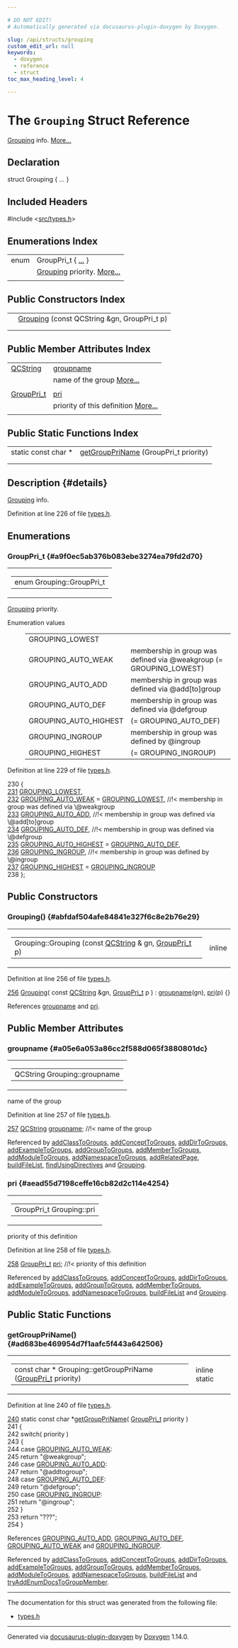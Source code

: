 ```yaml
---

# DO NOT EDIT!
# Automatically generated via docusaurus-plugin-doxygen by Doxygen.

slug: /api/structs/grouping
custom_edit_url: null
keywords:
  - doxygen
  - reference
  - struct
toc_max_heading_level: 4

---
```


<div class="doxyPage">

# The `Grouping` Struct Reference

<a href="/web-doxygen/docs/api/structs/grouping">Grouping</a> info. <a href="#details">More...</a>

## Declaration

<div class="doxyDeclaration">
struct Grouping { ... }
</div>

## Included Headers

<div class="doxyIncludesList">#include &lt;<a href="/web-doxygen/docs/api/files/src/types-h">src/types.h</a>&gt;
</div>

## Enumerations Index

<table class="doxyMembersIndex">

<tr class="doxyMemberIndexItem">
<td class="doxyMemberIndexItemType" align="left" valign="top">enum</td>
<td class="doxyMemberIndexItemName" align="left" valign="top">GroupPri_t { <a href="#a9f0ec5ab376b083ebe3274ea79fd2d70">...</a> }</td>
</tr>
<tr class="doxyMemberIndexDescription">
<td class="doxyMemberIndexDescriptionLeft"></td>
<td class="doxyMemberIndexDescriptionRight">
<a href="/web-doxygen/docs/api/structs/grouping">Grouping</a> priority. <a href="#a9f0ec5ab376b083ebe3274ea79fd2d70">More...</a>
</td>
</tr>
<tr class="doxyMemberIndexSeparator">
<td class="doxyMemberIndexSeparator" colspan="2"></td>
</tr>

</table>

## Public Constructors Index

<table class="doxyMembersIndex">

<tr class="doxyMemberIndexItem">
<td class="doxyMemberIndexItemType" align="left" valign="top"></td>
<td class="doxyMemberIndexItemName" align="left" valign="top"><a href="#abfdaf504afe84841e327f6c8e2b76e29">Grouping</a> (const QCString &amp;gn, GroupPri_t p)</td>
</tr>
<tr class="doxyMemberIndexDescription">
<td class="doxyMemberIndexDescriptionLeft"></td>
<td class="doxyMemberIndexDescriptionRight">
</td>
</tr>
<tr class="doxyMemberIndexSeparator">
<td class="doxyMemberIndexSeparator" colspan="2"></td>
</tr>

</table>

## Public Member Attributes Index

<table class="doxyMembersIndex">

<tr class="doxyMemberIndexItem">
<td class="doxyMemberIndexItemType" align="left" valign="top"><a href="/web-doxygen/docs/api/classes/qcstring">QCString</a></td>
<td class="doxyMemberIndexItemName" align="left" valign="top"><a href="#a05e6a053a86cc2f588d065f3880801dc">groupname</a></td>
</tr>
<tr class="doxyMemberIndexDescription">
<td class="doxyMemberIndexDescriptionLeft"></td>
<td class="doxyMemberIndexDescriptionRight">
name of the group <a href="#a05e6a053a86cc2f588d065f3880801dc">More...</a>
</td>
</tr>
<tr class="doxyMemberIndexSeparator">
<td class="doxyMemberIndexSeparator" colspan="2"></td>
</tr>

<tr class="doxyMemberIndexItem">
<td class="doxyMemberIndexItemType" align="left" valign="top"><a href="#a9f0ec5ab376b083ebe3274ea79fd2d70">GroupPri_t</a></td>
<td class="doxyMemberIndexItemName" align="left" valign="top"><a href="#aead55d7198ceffe16cb82d2c114e4254">pri</a></td>
</tr>
<tr class="doxyMemberIndexDescription">
<td class="doxyMemberIndexDescriptionLeft"></td>
<td class="doxyMemberIndexDescriptionRight">
priority of this definition <a href="#aead55d7198ceffe16cb82d2c114e4254">More...</a>
</td>
</tr>
<tr class="doxyMemberIndexSeparator">
<td class="doxyMemberIndexSeparator" colspan="2"></td>
</tr>

</table>

## Public Static Functions Index

<table class="doxyMembersIndex">

<tr class="doxyMemberIndexItem">
<td class="doxyMemberIndexItemType" align="left" valign="top">static const char *</td>
<td class="doxyMemberIndexItemName" align="left" valign="top"><a href="#ad683be469954d7f1aafc5f443a642506">getGroupPriName</a> (GroupPri_t priority)</td>
</tr>
<tr class="doxyMemberIndexDescription">
<td class="doxyMemberIndexDescriptionLeft"></td>
<td class="doxyMemberIndexDescriptionRight">
</td>
</tr>
<tr class="doxyMemberIndexSeparator">
<td class="doxyMemberIndexSeparator" colspan="2"></td>
</tr>

</table>

## Description {#details}

<a href="/web-doxygen/docs/api/structs/grouping">Grouping</a> info.

Definition at line 226 of file <a href="/web-doxygen/docs/api/files/src/types-h">types.h</a>.

<div class="doxySectionDef">

## Enumerations

### GroupPri\_t {#a9f0ec5ab376b083ebe3274ea79fd2d70}

<div class="doxyMemberItem">
<div class="doxyMemberProto">
<table class="doxyMemberLabels">
<tr class="doxyMemberLabels">
<td class="doxyMemberLabelsLeft">
<table class="doxyMemberName">
<tr>
<td class="doxyMemberName">enum Grouping::GroupPri_t </td>
</tr>
</table>
</td>
</tr>
</table>
</div>
<div class="doxyMemberDoc">

<a href="/web-doxygen/docs/api/structs/grouping">Grouping</a> priority.

<dl class="doxyEnumList">
<dt class="doxyEnumTableTitle">Enumeration values</dt>
<dd>
<table class="doxyEnumTable">

<tr class="doxyEnumItem">
<td class="doxyEnumItemName">GROUPING_LOWEST<a id="a9f0ec5ab376b083ebe3274ea79fd2d70a251075fcb0324e4f5f3d7bc8767ca06b"></a></td>
<td class="doxyEnumItemDescription"></td>
</tr>

<tr class="doxyEnumItem">
<td class="doxyEnumItemName">GROUPING_AUTO_WEAK<a id="a9f0ec5ab376b083ebe3274ea79fd2d70aa59227c8fa39faf56ebc4c06e08d4d84"></a></td>
<td class="doxyEnumItemDescription">membership in group was defined via @weakgroup (= GROUPING_LOWEST)</td>
</tr>

<tr class="doxyEnumItem">
<td class="doxyEnumItemName">GROUPING_AUTO_ADD<a id="a9f0ec5ab376b083ebe3274ea79fd2d70a44f89332beea02ebc5d56bcb71a081ba"></a></td>
<td class="doxyEnumItemDescription">membership in group was defined via @add[to]group</td>
</tr>

<tr class="doxyEnumItem">
<td class="doxyEnumItemName">GROUPING_AUTO_DEF<a id="a9f0ec5ab376b083ebe3274ea79fd2d70ab767fc9fe6f874c09362fd1350738f7f"></a></td>
<td class="doxyEnumItemDescription">membership in group was defined via @defgroup</td>
</tr>

<tr class="doxyEnumItem">
<td class="doxyEnumItemName">GROUPING_AUTO_HIGHEST<a id="a9f0ec5ab376b083ebe3274ea79fd2d70ab0dee71675bf90a137537784427e2956"></a></td>
<td class="doxyEnumItemDescription"> (= GROUPING_AUTO_DEF)</td>
</tr>

<tr class="doxyEnumItem">
<td class="doxyEnumItemName">GROUPING_INGROUP<a id="a9f0ec5ab376b083ebe3274ea79fd2d70a464b2001acf04bed5df29c11a66fb2fb"></a></td>
<td class="doxyEnumItemDescription">membership in group was defined by @ingroup</td>
</tr>

<tr class="doxyEnumItem">
<td class="doxyEnumItemName">GROUPING_HIGHEST<a id="a9f0ec5ab376b083ebe3274ea79fd2d70adca997c0931955d0ff0b9e23d14a9d2a"></a></td>
<td class="doxyEnumItemDescription"> (= GROUPING_INGROUP)</td>
</tr>

</table>
</dd>
</dl>

Definition at line 229 of file <a href="/web-doxygen/docs/api/files/src/types-h">types.h</a>.

<div class="doxyProgramListing">

<div class="doxyCodeLine"><span class="doxyLineNumber">230</span><span class="doxyLineContent"><span class="doxyHighlight">  {</span></span></div>
<div class="doxyCodeLine"><span class="doxyLineNumber"><a href="#a9f0ec5ab376b083ebe3274ea79fd2d70a251075fcb0324e4f5f3d7bc8767ca06b">231</a></span><span class="doxyLineContent"><span class="doxyHighlight">    <a href="#a9f0ec5ab376b083ebe3274ea79fd2d70a251075fcb0324e4f5f3d7bc8767ca06b">GROUPING_LOWEST</a>,</span></span></div>
<div class="doxyCodeLine"><span class="doxyLineNumber"><a href="#a9f0ec5ab376b083ebe3274ea79fd2d70aa59227c8fa39faf56ebc4c06e08d4d84">232</a></span><span class="doxyLineContent"><span class="doxyHighlight">    <a href="#a9f0ec5ab376b083ebe3274ea79fd2d70aa59227c8fa39faf56ebc4c06e08d4d84">GROUPING_AUTO_WEAK</a> = <a href="#a9f0ec5ab376b083ebe3274ea79fd2d70a251075fcb0324e4f5f3d7bc8767ca06b">GROUPING_LOWEST</a>,     </span><span class="doxyHighlightComment">//!&lt; membership in group was defined via \@weakgroup</span></span></div>
<div class="doxyCodeLine"><span class="doxyLineNumber"><a href="#a9f0ec5ab376b083ebe3274ea79fd2d70a44f89332beea02ebc5d56bcb71a081ba">233</a></span><span class="doxyLineContent"><span class="doxyHighlight">    <a href="#a9f0ec5ab376b083ebe3274ea79fd2d70a44f89332beea02ebc5d56bcb71a081ba">GROUPING_AUTO_ADD</a>,     </span><span class="doxyHighlightComment">//!&lt; membership in group was defined via \@add[to]group</span></span></div>
<div class="doxyCodeLine"><span class="doxyLineNumber"><a href="#a9f0ec5ab376b083ebe3274ea79fd2d70ab767fc9fe6f874c09362fd1350738f7f">234</a></span><span class="doxyLineContent"><span class="doxyHighlight">    <a href="#a9f0ec5ab376b083ebe3274ea79fd2d70ab767fc9fe6f874c09362fd1350738f7f">GROUPING_AUTO_DEF</a>,     </span><span class="doxyHighlightComment">//!&lt; membership in group was defined via \@defgroup</span></span></div>
<div class="doxyCodeLine"><span class="doxyLineNumber"><a href="#a9f0ec5ab376b083ebe3274ea79fd2d70ab0dee71675bf90a137537784427e2956">235</a></span><span class="doxyLineContent"><span class="doxyHighlight">    <a href="#a9f0ec5ab376b083ebe3274ea79fd2d70ab0dee71675bf90a137537784427e2956">GROUPING_AUTO_HIGHEST</a> = <a href="#a9f0ec5ab376b083ebe3274ea79fd2d70ab767fc9fe6f874c09362fd1350738f7f">GROUPING_AUTO_DEF</a>,</span></span></div>
<div class="doxyCodeLine"><span class="doxyLineNumber"><a href="#a9f0ec5ab376b083ebe3274ea79fd2d70a464b2001acf04bed5df29c11a66fb2fb">236</a></span><span class="doxyLineContent"><span class="doxyHighlight">    <a href="#a9f0ec5ab376b083ebe3274ea79fd2d70a464b2001acf04bed5df29c11a66fb2fb">GROUPING_INGROUP</a>,      </span><span class="doxyHighlightComment">//!&lt; membership in group was defined by \@ingroup</span></span></div>
<div class="doxyCodeLine"><span class="doxyLineNumber"><a href="#a9f0ec5ab376b083ebe3274ea79fd2d70adca997c0931955d0ff0b9e23d14a9d2a">237</a></span><span class="doxyLineContent"><span class="doxyHighlight">    <a href="#a9f0ec5ab376b083ebe3274ea79fd2d70adca997c0931955d0ff0b9e23d14a9d2a">GROUPING_HIGHEST</a> = <a href="#a9f0ec5ab376b083ebe3274ea79fd2d70a464b2001acf04bed5df29c11a66fb2fb">GROUPING_INGROUP</a></span></span></div>
<div class="doxyCodeLine"><span class="doxyLineNumber">238</span><span class="doxyLineContent"><span class="doxyHighlight">  };</span></span></div>

</div>

</div>
</div>

</div>

<div class="doxySectionDef">

## Public Constructors

### Grouping() {#abfdaf504afe84841e327f6c8e2b76e29}

<div class="doxyMemberItem">
<div class="doxyMemberProto">
<table class="doxyMemberLabels">
<tr class="doxyMemberLabels">
<td class="doxyMemberLabelsLeft">
<table class="doxyMemberName">
<tr>
<td class="doxyMemberName">Grouping::Grouping (const <a href="/web-doxygen/docs/api/classes/qcstring">QCString</a> &amp; gn, <a href="#a9f0ec5ab376b083ebe3274ea79fd2d70">GroupPri_t</a> p)</td>
</tr>
</table>
</td>
<td class="doxyMemberLabelsRight">
<span class="doxyMemberLabels">
<span class="doxyMemberLabel inline">inline</span>
</span>
</td>
</tr>
</table>
</div>
<div class="doxyMemberDoc">



Definition at line 256 of file <a href="/web-doxygen/docs/api/files/src/types-h">types.h</a>.

<div class="doxyProgramListing">

<div class="doxyCodeLine"><span class="doxyLineNumber"><a href="#abfdaf504afe84841e327f6c8e2b76e29">256</a></span><span class="doxyLineContent"><span class="doxyHighlight">  <a href="#abfdaf504afe84841e327f6c8e2b76e29">Grouping</a>( </span><span class="doxyHighlightKeyword">const</span><span class="doxyHighlight"> <a href="/web-doxygen/docs/api/classes/qcstring">QCString</a> &amp;gn, <a href="#a9f0ec5ab376b083ebe3274ea79fd2d70">GroupPri_t</a> p ) : <a href="#a05e6a053a86cc2f588d065f3880801dc">groupname</a>(gn), <a href="#aead55d7198ceffe16cb82d2c114e4254">pri</a>(p) {}</span></span></div>

</div>


References <a href="#a05e6a053a86cc2f588d065f3880801dc">groupname</a> and <a href="#aead55d7198ceffe16cb82d2c114e4254">pri</a>.
</div>
</div>

</div>

<div class="doxySectionDef">

## Public Member Attributes

### groupname {#a05e6a053a86cc2f588d065f3880801dc}

<div class="doxyMemberItem">
<div class="doxyMemberProto">
<table class="doxyMemberLabels">
<tr class="doxyMemberLabels">
<td class="doxyMemberLabelsLeft">
<table class="doxyMemberName">
<tr>
<td class="doxyMemberName">QCString Grouping::groupname</td>
</tr>
</table>
</td>
</tr>
</table>
</div>
<div class="doxyMemberDoc">

name of the group

Definition at line 257 of file <a href="/web-doxygen/docs/api/files/src/types-h">types.h</a>.

<div class="doxyProgramListing">

<div class="doxyCodeLine"><span class="doxyLineNumber"><a href="#a05e6a053a86cc2f588d065f3880801dc">257</a></span><span class="doxyLineContent"><span class="doxyHighlight">  <a href="/web-doxygen/docs/api/classes/qcstring">QCString</a> <a href="#a05e6a053a86cc2f588d065f3880801dc">groupname</a>;   </span><span class="doxyHighlightComment">//!&lt; name of the group</span></span></div>

</div>


Referenced by <a href="/web-doxygen/docs/api/files/src/groupdef-cpp/#a133ed5d7ef56cd0de5d89dcfead564e7">addClassToGroups</a>, <a href="/web-doxygen/docs/api/files/src/groupdef-cpp/#a9ed7b5fc926a79337a09aa8ecef0e41d">addConceptToGroups</a>, <a href="/web-doxygen/docs/api/files/src/groupdef-cpp/#a378ec2ef3e841a44602739461386c1f9">addDirToGroups</a>, <a href="/web-doxygen/docs/api/files/src/groupdef-cpp/#af777f735af0317cec08f59bd101c0825">addExampleToGroups</a>, <a href="/web-doxygen/docs/api/files/src/groupdef-cpp/#a0b501f4e23a2e8465946abfdfe294c4c">addGroupToGroups</a>, <a href="/web-doxygen/docs/api/files/src/groupdef-cpp/#affd271e102af38c14812ccc21a86401c">addMemberToGroups</a>, <a href="/web-doxygen/docs/api/files/src/groupdef-cpp/#a623caa8256bca5d7b0f640cd8182bcc6">addModuleToGroups</a>, <a href="/web-doxygen/docs/api/files/src/groupdef-cpp/#a035458fc750e2a32abad901b719f8392">addNamespaceToGroups</a>, <a href="/web-doxygen/docs/api/files/src/doxygen-cpp/#a118dacc3a4f140d0321d4fb170c8e8f6">addRelatedPage</a>, <a href="/web-doxygen/docs/api/files/src/doxygen-cpp/#ad31622c7a3471af7d6bb17cc8fb29579">buildFileList</a>, <a href="/web-doxygen/docs/api/files/src/doxygen-cpp/#a9e88b70863796306c5f0070d263ab4c8">findUsingDirectives</a> and <a href="#abfdaf504afe84841e327f6c8e2b76e29">Grouping</a>.
</div>
</div>

### pri {#aead55d7198ceffe16cb82d2c114e4254}

<div class="doxyMemberItem">
<div class="doxyMemberProto">
<table class="doxyMemberLabels">
<tr class="doxyMemberLabels">
<td class="doxyMemberLabelsLeft">
<table class="doxyMemberName">
<tr>
<td class="doxyMemberName">GroupPri_t Grouping::pri</td>
</tr>
</table>
</td>
</tr>
</table>
</div>
<div class="doxyMemberDoc">

priority of this definition

Definition at line 258 of file <a href="/web-doxygen/docs/api/files/src/types-h">types.h</a>.

<div class="doxyProgramListing">

<div class="doxyCodeLine"><span class="doxyLineNumber"><a href="#aead55d7198ceffe16cb82d2c114e4254">258</a></span><span class="doxyLineContent"><span class="doxyHighlight">  <a href="#a9f0ec5ab376b083ebe3274ea79fd2d70">GroupPri_t</a> <a href="#aead55d7198ceffe16cb82d2c114e4254">pri</a>;       </span><span class="doxyHighlightComment">//!&lt; priority of this definition</span></span></div>

</div>


Referenced by <a href="/web-doxygen/docs/api/files/src/groupdef-cpp/#a133ed5d7ef56cd0de5d89dcfead564e7">addClassToGroups</a>, <a href="/web-doxygen/docs/api/files/src/groupdef-cpp/#a9ed7b5fc926a79337a09aa8ecef0e41d">addConceptToGroups</a>, <a href="/web-doxygen/docs/api/files/src/groupdef-cpp/#a378ec2ef3e841a44602739461386c1f9">addDirToGroups</a>, <a href="/web-doxygen/docs/api/files/src/groupdef-cpp/#af777f735af0317cec08f59bd101c0825">addExampleToGroups</a>, <a href="/web-doxygen/docs/api/files/src/groupdef-cpp/#a0b501f4e23a2e8465946abfdfe294c4c">addGroupToGroups</a>, <a href="/web-doxygen/docs/api/files/src/groupdef-cpp/#affd271e102af38c14812ccc21a86401c">addMemberToGroups</a>, <a href="/web-doxygen/docs/api/files/src/groupdef-cpp/#a623caa8256bca5d7b0f640cd8182bcc6">addModuleToGroups</a>, <a href="/web-doxygen/docs/api/files/src/groupdef-cpp/#a035458fc750e2a32abad901b719f8392">addNamespaceToGroups</a>, <a href="/web-doxygen/docs/api/files/src/doxygen-cpp/#ad31622c7a3471af7d6bb17cc8fb29579">buildFileList</a> and <a href="#abfdaf504afe84841e327f6c8e2b76e29">Grouping</a>.
</div>
</div>

</div>

<div class="doxySectionDef">

## Public Static Functions

### getGroupPriName() {#ad683be469954d7f1aafc5f443a642506}

<div class="doxyMemberItem">
<div class="doxyMemberProto">
<table class="doxyMemberLabels">
<tr class="doxyMemberLabels">
<td class="doxyMemberLabelsLeft">
<table class="doxyMemberName">
<tr>
<td class="doxyMemberName">const char * Grouping::getGroupPriName (<a href="#a9f0ec5ab376b083ebe3274ea79fd2d70">GroupPri_t</a> priority)</td>
</tr>
</table>
</td>
<td class="doxyMemberLabelsRight">
<span class="doxyMemberLabels">
<span class="doxyMemberLabel inline">inline</span>
<span class="doxyMemberLabel static">static</span>
</span>
</td>
</tr>
</table>
</div>
<div class="doxyMemberDoc">



Definition at line 240 of file <a href="/web-doxygen/docs/api/files/src/types-h">types.h</a>.

<div class="doxyProgramListing">

<div class="doxyCodeLine"><span class="doxyLineNumber"><a href="#ad683be469954d7f1aafc5f443a642506">240</a></span><span class="doxyLineContent"><span class="doxyHighlight">  </span><span class="doxyHighlightKeyword">static</span><span class="doxyHighlight"> </span><span class="doxyHighlightKeyword">const</span><span class="doxyHighlight"> </span><span class="doxyHighlightKeywordType">char</span><span class="doxyHighlight"> *<a href="#ad683be469954d7f1aafc5f443a642506">getGroupPriName</a>( <a href="#a9f0ec5ab376b083ebe3274ea79fd2d70">GroupPri_t</a> priority )</span></span></div>
<div class="doxyCodeLine"><span class="doxyLineNumber">241</span><span class="doxyLineContent"><span class="doxyHighlight">  {</span></span></div>
<div class="doxyCodeLine"><span class="doxyLineNumber">242</span><span class="doxyLineContent"><span class="doxyHighlight">    </span><span class="doxyHighlightKeywordFlow">switch</span><span class="doxyHighlight">( priority )</span></span></div>
<div class="doxyCodeLine"><span class="doxyLineNumber">243</span><span class="doxyLineContent"><span class="doxyHighlight">    {</span></span></div>
<div class="doxyCodeLine"><span class="doxyLineNumber">244</span><span class="doxyLineContent"><span class="doxyHighlight">      </span><span class="doxyHighlightKeywordFlow">case</span><span class="doxyHighlight"> <a href="#a9f0ec5ab376b083ebe3274ea79fd2d70aa59227c8fa39faf56ebc4c06e08d4d84">GROUPING_AUTO_WEAK</a>:</span></span></div>
<div class="doxyCodeLine"><span class="doxyLineNumber">245</span><span class="doxyLineContent"><span class="doxyHighlight">        </span><span class="doxyHighlightKeywordFlow">return</span><span class="doxyHighlight"> </span><span class="doxyHighlightStringLiteral">"@weakgroup"</span><span class="doxyHighlight">;</span></span></div>
<div class="doxyCodeLine"><span class="doxyLineNumber">246</span><span class="doxyLineContent"><span class="doxyHighlight">      </span><span class="doxyHighlightKeywordFlow">case</span><span class="doxyHighlight"> <a href="#a9f0ec5ab376b083ebe3274ea79fd2d70a44f89332beea02ebc5d56bcb71a081ba">GROUPING_AUTO_ADD</a>:</span></span></div>
<div class="doxyCodeLine"><span class="doxyLineNumber">247</span><span class="doxyLineContent"><span class="doxyHighlight">        </span><span class="doxyHighlightKeywordFlow">return</span><span class="doxyHighlight"> </span><span class="doxyHighlightStringLiteral">"@addtogroup"</span><span class="doxyHighlight">;</span></span></div>
<div class="doxyCodeLine"><span class="doxyLineNumber">248</span><span class="doxyLineContent"><span class="doxyHighlight">      </span><span class="doxyHighlightKeywordFlow">case</span><span class="doxyHighlight"> <a href="#a9f0ec5ab376b083ebe3274ea79fd2d70ab767fc9fe6f874c09362fd1350738f7f">GROUPING_AUTO_DEF</a>:</span></span></div>
<div class="doxyCodeLine"><span class="doxyLineNumber">249</span><span class="doxyLineContent"><span class="doxyHighlight">        </span><span class="doxyHighlightKeywordFlow">return</span><span class="doxyHighlight"> </span><span class="doxyHighlightStringLiteral">"@defgroup"</span><span class="doxyHighlight">;</span></span></div>
<div class="doxyCodeLine"><span class="doxyLineNumber">250</span><span class="doxyLineContent"><span class="doxyHighlight">      </span><span class="doxyHighlightKeywordFlow">case</span><span class="doxyHighlight"> <a href="#a9f0ec5ab376b083ebe3274ea79fd2d70a464b2001acf04bed5df29c11a66fb2fb">GROUPING_INGROUP</a>:</span></span></div>
<div class="doxyCodeLine"><span class="doxyLineNumber">251</span><span class="doxyLineContent"><span class="doxyHighlight">        </span><span class="doxyHighlightKeywordFlow">return</span><span class="doxyHighlight"> </span><span class="doxyHighlightStringLiteral">"@ingroup"</span><span class="doxyHighlight">;</span></span></div>
<div class="doxyCodeLine"><span class="doxyLineNumber">252</span><span class="doxyLineContent"><span class="doxyHighlight">    }</span></span></div>
<div class="doxyCodeLine"><span class="doxyLineNumber">253</span><span class="doxyLineContent"><span class="doxyHighlight">    </span><span class="doxyHighlightKeywordFlow">return</span><span class="doxyHighlight"> </span><span class="doxyHighlightStringLiteral">"???"</span><span class="doxyHighlight">;</span></span></div>
<div class="doxyCodeLine"><span class="doxyLineNumber">254</span><span class="doxyLineContent"><span class="doxyHighlight">  }</span></span></div>

</div>


References <a href="#a9f0ec5ab376b083ebe3274ea79fd2d70a44f89332beea02ebc5d56bcb71a081ba">GROUPING\_AUTO\_ADD</a>, <a href="#a9f0ec5ab376b083ebe3274ea79fd2d70ab767fc9fe6f874c09362fd1350738f7f">GROUPING\_AUTO\_DEF</a>, <a href="#a9f0ec5ab376b083ebe3274ea79fd2d70aa59227c8fa39faf56ebc4c06e08d4d84">GROUPING\_AUTO\_WEAK</a> and <a href="#a9f0ec5ab376b083ebe3274ea79fd2d70a464b2001acf04bed5df29c11a66fb2fb">GROUPING\_INGROUP</a>.

Referenced by <a href="/web-doxygen/docs/api/files/src/groupdef-cpp/#a133ed5d7ef56cd0de5d89dcfead564e7">addClassToGroups</a>, <a href="/web-doxygen/docs/api/files/src/groupdef-cpp/#a9ed7b5fc926a79337a09aa8ecef0e41d">addConceptToGroups</a>, <a href="/web-doxygen/docs/api/files/src/groupdef-cpp/#a378ec2ef3e841a44602739461386c1f9">addDirToGroups</a>, <a href="/web-doxygen/docs/api/files/src/groupdef-cpp/#af777f735af0317cec08f59bd101c0825">addExampleToGroups</a>, <a href="/web-doxygen/docs/api/files/src/groupdef-cpp/#a0b501f4e23a2e8465946abfdfe294c4c">addGroupToGroups</a>, <a href="/web-doxygen/docs/api/files/src/groupdef-cpp/#affd271e102af38c14812ccc21a86401c">addMemberToGroups</a>, <a href="/web-doxygen/docs/api/files/src/groupdef-cpp/#a623caa8256bca5d7b0f640cd8182bcc6">addModuleToGroups</a>, <a href="/web-doxygen/docs/api/files/src/groupdef-cpp/#a035458fc750e2a32abad901b719f8392">addNamespaceToGroups</a>, <a href="/web-doxygen/docs/api/files/src/doxygen-cpp/#ad31622c7a3471af7d6bb17cc8fb29579">buildFileList</a> and <a href="/web-doxygen/docs/api/files/src/doxygen-cpp/#a4299844cb805de324387ae0072ea6e9d">tryAddEnumDocsToGroupMember</a>.
</div>
</div>

</div>

<hr/>

The documentation for this struct was generated from the following file:

<ul>
<li><a href="/web-doxygen/docs/api/files/src/types-h">types.h</a></li>
</ul>

<hr/>

<p class="doxyGeneratedBy">Generated via <a href="https://github.com/xpack/docusaurus-plugin-doxygen">docusaurus-plugin-doxygen</a> by <a href="https://www.doxygen.nl">Doxygen</a> 1.14.0.</p>

</div>
